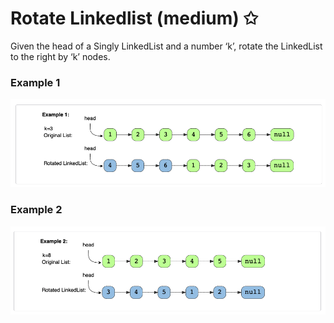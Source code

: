 # Rotate Linkedlist (medium) ✩

Given the head of a Singly LinkedList and a number ‘k’, rotate the LinkedList to the right by ‘k’ nodes.

### Example 1

![Reverse a LinkedList explanation](./../../../assets/rotate_linkedlist_eg1.png)

### Example 2

![Reverse a LinkedList explanation](./../../../assets/rotate_linkedlist_eg2.png)
